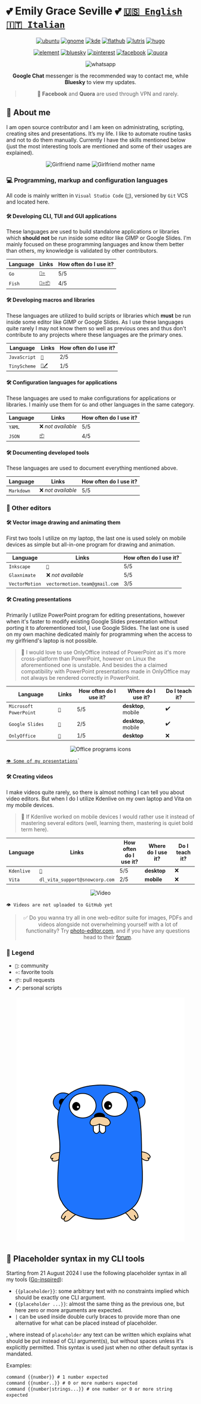 # 💕 Emily Grace Seville 💕 [`🇺🇸 English`](https://github.com/EmilyGraceSeville7cf/markdown-library-english) [`🇮🇹 Italian`](https://github.com/EmilyGraceSeville7cf/markdown-library-italian)

<div align="center">

[![ubuntu](https://img.shields.io/badge/Ubuntu-cc4e0a?logo=ubuntu&logoColor=white)](https://discourse.ubuntu.com/u/emilygraceseville7cf/summary)
[![gnome](https://img.shields.io/badge/Gnome%20DE-059c9e?logo=gnome&logoColor=white)](https://discourse.gnome.org/u/emilygraceseville7cf/summary)
[![kde](https://img.shields.io/badge/KDE%20Plasma%20DE-05639e?logo=kde&logoColor=white)](https://discuss.kde.org/u/emilygraceseville7cf/summary)
[![flathub](https://img.shields.io/badge/Flathub-ffffff?logo=flathub&logoColor=black)](https://discourse.flathub.org/u/emilygraceseville7cf/summary)
[![lutris](https://img.shields.io/badge/Lutris-d17b0a?logo=lutris&logoColor=white)](https://forums.lutris.net/u/emilygraceseville7cf/summary)
[![hugo](https://img.shields.io/badge/Hugo-eb1ca6?logo=hugo&logoColor=white)](https://discourse.gohugo.io/u/emilygraceseville7cf/summary)

[![element](https://img.shields.io/badge/Element-@emilygraceseville7cf:matrix.org-0DBD8B?logo=element&labelColor=454545&logoColor=white)](https://github.com/EmilyGraceSeville7cf/EmilyGraceSeville7cf/blob/main/infos/no-profile-link-supported.md)
[![bluesky](https://img.shields.io/badge/Bluesky-0285FF?logo=bluesky&logoColor=white)](https://bsky.app/profile/emilyseville7cf.bsky.social)
[![pinterest](https://img.shields.io/badge/Pinterest-e00b21?logo=pinterest&logoColor=white)](https://ca.pinterest.com/EmilyGraceSeville7cf/)
[![facebook](https://img.shields.io/badge/Facebook-0b4ee0?logo=facebook&logoColor=white)](https://www.facebook.com/profile.php?id=61567348637149)
[![quora](https://img.shields.io/badge/Quora-c71a45?logo=quora&logoColor=white)](https://www.quora.com/profile/Unbelievable-Mystery?ch=3&oid=2302137716&share=e8798b79&srid=35tvcV&target_type=user)

![whatsapp](https://img.shields.io/badge/+7%20999%20808%2009%2030-10B418?logo=whatsapp&logoColor=white)

**Google Chat** messenger is the recommended way to contact me, while **Bluesky**
to view my updates.

> 🌴 **Facebook** and **Quora** are used through VPN and rarely.

</div>

## 📖 About me

I am open source contributor and I am keen on administrating, scripting,
creating sites and presentations. It’s my life. I like to automate routine tasks
and not to do them manually. Currently I have the skills mentioned below (just
the most interesting tools are mentioned and some of their usages are explained).

<p align="center">
  <img src="https://img.shields.io/badge/💓%20Girlfriend-Lana%20🥰-eb3489?labelColor=000000" alt="Girlfriend name"/>
  <img src="https://img.shields.io/badge/💓%20Girlfriend%20mother-Viktoria%20🥰-eb3489?labelColor=000000" alt="Girlfriend mother name"/>
</p>

### :computer: Programming, markup and configuration languages

All code is mainly written in `Visual Studio Code` ([`💬`][vscode_community]),
versioned by `Git` VCS and located here.

#### :hammer_and_wrench: Developing **CLI**, **TUI** and **GUI** applications

These languages are used to build standalone applications or libraries which
**should not** be run inside some editor like GIMP or Google Slides. I'm mainly
focused on these programming languages and know them better than others, my
knowledge is validated by other contributors.

<div align="center">
  
| Language | Links                                                                                                                                                              | How often do I use it? |
| -------- | ------------------------------------------------------------------------------------------------------------------------------------------------------------------ | ---------------------- |
| `Go`     | [`💬`][go_community][`⭐`](https://github.com/stars/EmilyGraceSeville7cf/lists/go-tools-use)                                                                         | 5/5                    |
| `Fish`   | [`💬`][fish_community][`⭐`](https://github.com/stars/EmilyGraceSeville7cf/lists/fish-use)[`📦`](https://github.com/fish-shell/fish-shell/pulls/EmilyGraceSeville7cf) | 4/5                    |

</div>

#### :hammer_and_wrench: Developing macros and libraries

These languages are utilized to build scripts or libraries which **must**
be run inside some editor like GIMP or Google Slides. As I use these
languages quite rarely I may not know them so well as previous ones and thus
don't contribute to any projects where these languages are the primary ones.

<div align="center">
  
| Language     | Links                                                                                          | How often do I use it? |
| ------------ | ---------------------------------------------------------------------------------------------- | ---------------------- |
| `JavaScript` | [`💬`][javascript_community]                                                                    | 2/5                    |
| `TinyScheme` | [`💬`][gimp_community][`🖊️`](https://github.com/EmilyGraceSeville7cf/tinyscheme-library-scripts) | 1/5                    |

</div>

#### :hammer_and_wrench: Configuration languages for applications

These languages are used to make configurations for applications or libraries.
I mainly use them for `Go` and other languages in the same category.

<div align="center">

| Language | Links                                                                        | How often do I use it? |
| -------- | ---------------------------------------------------------------------------- | ---------------------- |
| `YAML`   | ❌ *not available*                                                            | 5/5                    |
| `JSON`   | [`📦`](https://github.com/SchemaStore/schemastore/pulls/EmilyGraceSeville7cf) | 4/5                    |

</div>

#### :hammer_and_wrench: Documenting developed tools

These languages are used to document everything mentioned above.

<div align="center">

| Language   | Links             | How often do I use it? |
| ---------- | ----------------- | ---------------------- |
| `Markdown` | ❌ *not available* | 5/5                    |

</div>

### :memo: Other editors

#### :hammer_and_wrench: Vector image drawing and animating them

First two tools I utilize on my laptop, the last one is used solely on mobile
devices as simple but all-in-one program for drawing and animation.

<div align="center">

| Language       | Links                         | How often do I use it? |
| -------------- | ----------------------------- | ---------------------- |
| `Inkscape`     | [`💬`][inkscape_community]     | 5/5                    |
| `Glaxnimate`   | ❌ *not available*             | 5/5                    |
| `VectorMotion` | `vectormotion.team@gmail.com` | 3/5                    |

</div>

#### :hammer_and_wrench: Creating presentations

Primarily I utilize PowerPoint program for editing presentations, however
when it's faster to modify existing Google Slides presentation without porting it
to aforementioned tool, I use Google Slides. The last one is used
on my own machine dedicated mainly for programming when the access
to my girlfriend's laptop is not possible.

> :thought_balloon: I would love to use OnlyOffice instead of PowerPoint as it's more
cross-platform than PowerPoint, however on Linux the aforementioned one
is unstable. And besides the a claimed compatibility with PowerPoint
presentations made in OnlyOffice may not always be rendered correctly in PowerPoint.

<div align="center">

| Language               | Links                       | How often do I use it? | Where do I use it? | Do I teach it? |
| ---------------------- | --------------------------- | ---------------------- | --------------- | --------------- |
| `Microsoft PowerPoint` | [`💬`][powerpoint_community] | 5/5                    | **desktop**, mobile | :heavy_check_mark:            |
| `Google Slides`        | [`💬`][slides_community]     | 2/5                    | **desktop**, mobile | :heavy_check_mark:            |
| `OnlyOffice`           | [`💬`][onlyoffice_communiy]  | 1/5                    | **desktop** | :x:             |

</div>

<p align="center">
  <img src="https://github.com/user-attachments/assets/9859c270-4dcc-41fc-b7ba-91b4cfc56021" alt="Office programs icons" height="100px"/>
</p>

[`👁️ Some of my presentations`](https://github.com/EmilyGraceSeville7cf/presentations)`

#### :hammer_and_wrench: Creating videos

I make videos quite rarely, so there is almost nothing I can tell you
about video editors. But when I do I utilize Kdenlive on my own laptop and
Vita on my mobile devices.

> :thought_balloon:  If Kdenlive worked on mobile devices I would rather use it instead of
mastering several editors (well, learning them, mastering is quiet bold term here).

<div align="center">

| Language   | Links                          | How often do I use it? | Where do I use it? | Do I teach it? |
| ---------- | ------------------------------ | ---------------------- | --------------- | --------------- |
| `Kdenlive` | [`💬`][kdenlive_community]       | 5/5                    | **desktop** | :x:             |
| `Vita`     | `dl_vita_support@snowcorp.com` | 2/5                    | **mobile** | :x:             |

</div>

<p align="center">
  <img src="https://github.com/user-attachments/assets/4bc14028-dbda-4796-a290-8f8855fc7116" alt=Video editor programs icons" height="100px"/>
</p>

`👁️ Videos are not uploaded to GitHub yet`

<div align="center">

> :white_check_mark: Do you wanna try all in one web-editor suite for images, PDFs and videos alongside
not overwhelming yourself with a lot of functionality? Try [photo-editor.com][web_editors],
and if you have any questions head to their [forum][web_editors_community].

</div>

### :bookmark_tabs: Legend

- `💬`: community
- `⭐`: favorite tools
- `📦`: pull requests
- `🖊️`: personal scripts

[fish_community]: https://matrix.to/#/#fish-shell:matrix.org
[gimp_community]: https://discuss.pixls.us/tag/gimp
[go_community]: https://forum.golangbridge.org/
[javascript_community]: https://www.sitepoint.com/community/c/javascript/33
[inkscape_community]: https://inkscape.org/forums/
[vscode_community]: https://github.com/microsoft/vscode-discussions/discussions
[slides_community]: https://support.google.com/docs/threads?hl=en&thread_filter=(category:docs_slides)&sjid=18016765158418257400-EU
[onlyoffice_communiy]: https://forum.onlyoffice.com/
[powerpoint_community]: https://answers.microsoft.com/en-us/
[kdenlive_community]: https://discuss.kde.org/tag/kdenlive
[web_editors]: https://www.photoeditor.com/
[web_editors_community]: https://tools.zygomatic.com/

<p align="center">
  <img src="./animated-jumping-gopher.gif" alt="Go programming language logo"/>
</p>

## :notebook: Placeholder syntax in my CLI tools

Starting from 21 August 2024 I use the following placeholder syntax in all my
tools ([Go-inspired](https://pkg.go.dev/text/template)):

- `{{placeholder}}`: some arbitrary text with no constraints implied which
  should be exactly one CLI argument.
- `{{placeholder ...}}`: almost the same thing as the previous one, but here
  zero or more arguments are expected.
- `|` can be used inside double curly braces to provide more than one
  alternative for what can be placed instead of placeholder.

, where instead of `placeholder` any text can be written which explains what
should be put instead of CLI argument(s), but without spaces unless it's
explicitly permitted. This syntax is used just when no other default syntax is
mandated.

Examples:

```fish
command {{number}} # 1 number expected
command {{number..}} # 0 or more numbers expected
command {{number|strings...}} # one number or 0 or more string expected
```
